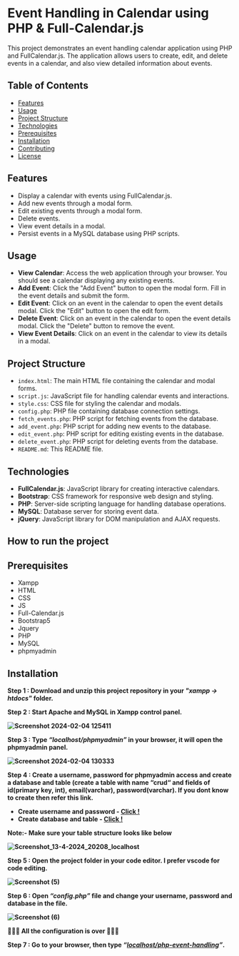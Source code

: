 # Event Handling in Calendar using PHP & Full-Calendar.js

This project demonstrates an event handling calendar application using PHP and FullCalendar.js. The application allows users to create, edit, and delete events in a calendar, and also view detailed information about events.

## Table of Contents

- [Features](#features)
- [Usage](#usage)
- [Project Structure](#project-structure)
- [Technologies](#technologies)
- [Prerequisites](#prerequisites)
- [Installation](#installation)
- [Contributing](#contributing)
- [License](#license)

## Features

- Display a calendar with events using FullCalendar.js.
- Add new events through a modal form.
- Edit existing events through a modal form.
- Delete events.
- View event details in a modal.
- Persist events in a MySQL database using PHP scripts.

## Usage

- **View Calendar**: Access the web application through your browser. You should see a calendar displaying any existing events.
- **Add Event**: Click the "Add Event" button to open the modal form. Fill in the event details and submit the form.
- **Edit Event**: Click on an event in the calendar to open the event details modal. Click the "Edit" button to open the edit form.
- **Delete Event**: Click on an event in the calendar to open the event details modal. Click the "Delete" button to remove the event.
- **View Event Details**: Click on an event in the calendar to view its details in a modal.

## Project Structure

- `index.html`: The main HTML file containing the calendar and modal forms.
- `script.js`: JavaScript file for handling calendar events and interactions.
- `style.css`: CSS file for styling the calendar and modals.
- `config.php`: PHP file containing database connection settings.
- `fetch_events.php`: PHP script for fetching events from the database.
- `add_event.php`: PHP script for adding new events to the database.
- `edit_event.php`: PHP script for editing existing events in the database.
- `delete_event.php`: PHP script for deleting events from the database.
- `README.md`: This README file.

## Technologies

- **FullCalendar.js**: JavaScript library for creating interactive calendars.
- **Bootstrap**: CSS framework for responsive web design and styling.
- **PHP**: Server-side scripting language for handling database operations.
- **MySQL**: Database server for storing event data.
- **jQuery**: JavaScript library for DOM manipulation and AJAX requests.

<h2>How to run the project</h2>

## Prerequisites

<ul>
  <li>Xampp</li>
  
  <li>HTML</li>
  
  <li>CSS</li>
  
  <li>JS</li>
  
  <li>Full-Calendar.js</li>
  
  <li>Bootstrap5</li>
  
  <li>Jquery</li>
  
  <li>PHP</li>
  
  <li>MySQL</li>
  
  <li>phpmyadmin</li>
</ul>

## Installation

<b>Step 1 : Download and unzip this project repository in your <i>"xampp → htdocs"</i> folder.</b>

<b>Step 2 : Start Apache and MySQL in Xampp control panel. 

![Screenshot 2024-02-04 125411](https://github.com/Harishpmkumar/Portfolio_PHP_project/assets/94518989/ae1aabcd-7346-4831-b2fb-13ee331d6e77)

<b>Step 3 : Type <i>“localhost/phpmyadmin”</i> in your browser, it will open the phpmyadmin panel.</b>

![Screenshot 2024-02-04 130333](https://github.com/Harishpmkumar/Portfolio_PHP_project/assets/94518989/f4f6c1db-f6db-461a-aa03-371825f25b90)

<b>Step 4 : Create a username, password for phpmyadmin access and create a database and table (create a table with name “crud“ and fields of id(primary key, int), email(varchar), password(varchar). If you dont know to create then refer this link. </b>
<ul>
<li><b>Create username and password - </b><a href="https://www.webserver.com.my/kb/creating-user-accounts-in-phpmyadmin/">Click !</a></li>

<li><b>Create database and table - </b><a href="https://www.geeksforgeeks.org/how-to-create-a-new-database-in-phpmyadmin/">Click !</a></li>
</ul>

Note:- Make sure your table structure looks like below

![Screenshot_13-4-2024_20208_localhost](https://github.com/Harishpmkumar/Event_handling_in_calendar_php-fullcalendar.js/assets/94518989/31977f5a-59ea-40d7-a566-876c105978ce)


<b>Step 5 : Open the project folder in your code editor. I prefer vscode for code editing.</b>

![Screenshot (5)](https://github.com/Harishpmkumar/php_ajax_crud_project/assets/94518989/390676a4-844e-4e69-89cf-8ed9a9aac42d)


<b>Step 6 : Open <i>“config.php”</i> file and change your username, password and database in the file.</b>

 ![Screenshot (6)](https://github.com/Harishpmkumar/php_ajax_crud_project/assets/94518989/fbfde0ea-b9ad-4404-a580-1dd2dae9706e)


🎊🥂🎉  All the configuration is over  🎊🥂🎉

<b>Step 7 : Go to your browser, then type <i>“[localhost/php-event-handling](http://localhost/php-event-handling/index.php)”</i>.</b>




